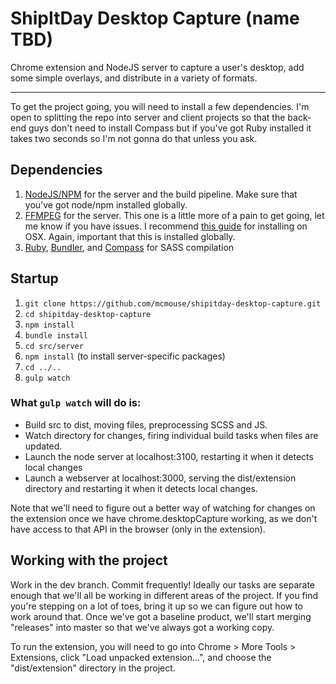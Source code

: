 # ShipItDay Desktop Capture (name TBD)
Chrome extension and NodeJS server to capture a user's desktop, add some simple overlays, and distribute in a variety of formats.

---

To get the project going, you will need to install a few dependencies. I'm open to splitting the repo into server and client projects so that the back-end guys don't need to install Compass but if you've got Ruby installed it takes two seconds so I'm not gonna do that unless you ask.

## Dependencies

1. [NodeJS/NPM](http://nodejs.org/) for the server and the build pipeline. Make sure that you've got node/npm installed globally.
2. [FFMPEG](https://www.google.com/webhp?sourceid=chrome-instant&ion=1&espv=2&ie=UTF-8#safe=off&q=install+ffmpeg) for the server. This one is a little more of a pain to get going, let me know if you have issues. I recommend [this guide](https://trac.ffmpeg.org/wiki/CompilationGuide/MacOSX) for installing on OSX. Again, important that this is installed globally.
3. [Ruby](https://www.ruby-lang.org/en/documentation/installation/), [Bundler](http://bundler.io/), and [Compass](http://compass-style.org/) for SASS compilation

## Startup
1. `git clone https://github.com/mcmouse/shipitday-desktop-capture.git`
2. `cd shipitday-desktop-capture`
3. `npm install`
4. `bundle install`
5. `cd src/server`
6. `npm install` (to install server-specific packages)
7. `cd ../..`
8. `gulp watch`

### What `gulp watch` will do is:

* Build src to dist, moving files, preprocessing SCSS and JS.
* Watch directory for changes, firing individual build tasks when files are updated.
* Launch the node server at localhost:3100, restarting it when it detects local changes
* Launch a webserver at localhost:3000, serving the dist/extension directory and restarting it when it detects local changes.

Note that we'll need to figure out a better way of watching for changes on the extension once we have chrome.desktopCapture working, as we don't have access to that API in the browser (only in the extension).

## Working with the project

Work in the dev branch. Commit frequently! Ideally our tasks are separate enough that we'll all be working in different areas of the project. If you find you're stepping on a lot of toes, bring it up so we can figure out how to work around that. Once we've got a baseline product, we'll start merging "releases" into master so that we've always got a working copy.

To run the extension, you will need to go into Chrome > More Tools > Extensions, click "Load unpacked extension...", and choose the "dist/extension" directory in the project.